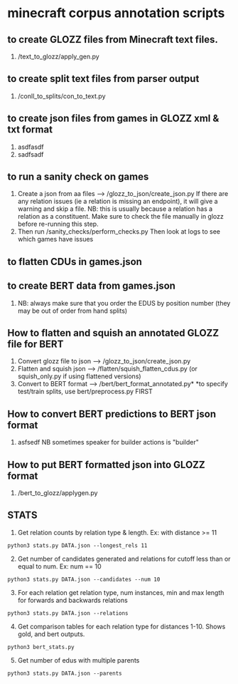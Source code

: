 # minecraft corpus annotation scripts


## to create GLOZZ files from Minecraft text files. 
1. /text_to_glozz/apply_gen.py

## to create split text files from parser output
1. /conll_to_splits/con_to_text.py 

## to create json files from games in GLOZZ xml & txt format
1. asdfasdf
2. sadfsadf

## to run a sanity check on games
1. Create a json from aa files --> /glozz_to_json/create_json.py
If there are any relation issues (ie a relation is missing an endpoint), 
it will give a warning and skip a file. NB: this is usually because a relation has a relation as a
constituent.
Make sure to check the file manually in glozz before re-running this step.
2. Then run /sanity_checks/perform_checks.py  Then look at logs to see which games have issues

## to flatten CDUs in games.json


## to create BERT data from games.json
1. NB: always make sure that you order the EDUS by position number (they may be out of order from hand splits)

## How to flatten and squish an annotated GLOZZ file for BERT
1. Convert glozz file to json --> /glozz_to_json/create_json.py
2. Flatten and squish json -->  /flatten/squish_flatten_cdus.py (or squish_only.py if using flattened versions)
3. Convert to BERT format --> /bert/bert_format_annotated.py*
*to specify test/train splits, use bert/preprocess.py FIRST

## How to convert BERT predictions to BERT json format
1. asfsedf NB sometimes speaker for builder actions is "builder"

## How to put BERT formatted json into GLOZZ format
1. /bert_to_glozz/applygen.py


## STATS

1. Get relation counts by relation type & length. Ex: with distance >= 11
```
python3 stats.py DATA.json --longest_rels 11
```
2. Get number of candidates generated and relations for cutoff less than or equal to num. Ex: num == 10
```
python3 stats.py DATA.json --candidates --num 10
```
3. For each relation get relation type, num instances, min and max length for forwards and backwards relations
```
python3 stats.py DATA.json --relations
```
4. Get comparison tables for each relation type for distances 1-10. Shows gold, and bert outputs.
```
python3 bert_stats.py
```
5. Get number of edus with multiple parents
```
python3 stats.py DATA.json --parents
```



